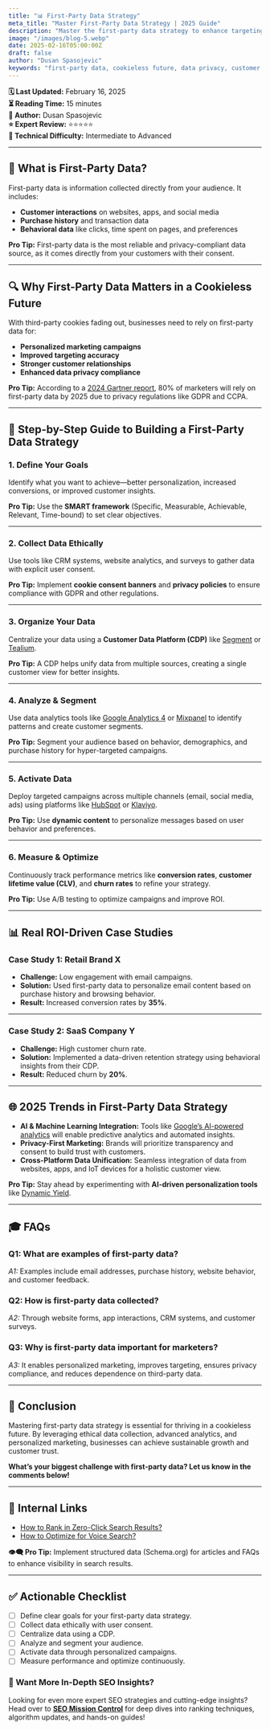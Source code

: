 ```yaml
---
title: "📊 First-Party Data Strategy"
meta_title: "Master First-Party Data Strategy | 2025 Guide"
description: "Master the first-party data strategy to enhance targeting, personalization, and campaign effectiveness. Learn step-by-step implementation, real ROI-driven case studies, and 2025 trends."
image: "/images/blog-5.webp"
date: 2025-02-16T05:00:00Z
draft: false
author: "Dusan Spasojevic"
keywords: "first-party data, cookieless future, data privacy, customer data platform, personalized marketing, 2025 trends"
---
```


**🗓️ Last Updated:** February 16, 2025  
**⏳ Reading Time:** 15 minutes  
**👤 Author:** Dusan Spasojevic  
**⭐ Expert Review:** ⭐⭐⭐⭐⭐  
**🌟 Technical Difficulty:** Intermediate to Advanced

---

## 🚀 What is First-Party Data?

First-party data is information collected directly from your audience. It includes:

- **Customer interactions** on websites, apps, and social media
- **Purchase history** and transaction data
- **Behavioral data** like clicks, time spent on pages, and preferences

**Pro Tip:** First-party data is the most reliable and privacy-compliant data source, as it comes directly from your customers with their consent.

---

## 🔍 Why First-Party Data Matters in a Cookieless Future

With third-party cookies fading out, businesses need to rely on first-party data for:

- **Personalized marketing campaigns**
- **Improved targeting accuracy**
- **Stronger customer relationships**
- **Enhanced data privacy compliance**

**Pro Tip:** According to a [2024 Gartner report](https://www.gartner.com), 80% of marketers will rely on first-party data by 2025 due to privacy regulations like GDPR and CCPA.

---

## 🌟 Step-by-Step Guide to Building a First-Party Data Strategy

### 1. **Define Your Goals**

Identify what you want to achieve—better personalization, increased conversions, or improved customer insights.

**Pro Tip:** Use the **SMART framework** (Specific, Measurable, Achievable, Relevant, Time-bound) to set clear objectives.

---

### 2. **Collect Data Ethically**

Use tools like CRM systems, website analytics, and surveys to gather data with explicit user consent.

**Pro Tip:** Implement **cookie consent banners** and **privacy policies** to ensure compliance with GDPR and other regulations.

---

### 3. **Organize Your Data**

Centralize your data using a **Customer Data Platform (CDP)** like [Segment](https://segment.com) or [Tealium](https://tealium.com).

**Pro Tip:** A CDP helps unify data from multiple sources, creating a single customer view for better insights.

---

### 4. **Analyze & Segment**

Use data analytics tools like [Google Analytics 4](https://analytics.google.com) or [Mixpanel](https://mixpanel.com) to identify patterns and create customer segments.

**Pro Tip:** Segment your audience based on behavior, demographics, and purchase history for hyper-targeted campaigns.

---

### 5. **Activate Data**

Deploy targeted campaigns across multiple channels (email, social media, ads) using platforms like [HubSpot](https://hubspot.com) or [Klaviyo](https://klaviyo.com).

**Pro Tip:** Use **dynamic content** to personalize messages based on user behavior and preferences.

---

### 6. **Measure & Optimize**

Continuously track performance metrics like **conversion rates**, **customer lifetime value (CLV)**, and **churn rates** to refine your strategy.

**Pro Tip:** Use A/B testing to optimize campaigns and improve ROI.

---

## 📊 Real ROI-Driven Case Studies

### **Case Study 1: Retail Brand X**

- **Challenge:** Low engagement with email campaigns.
- **Solution:** Used first-party data to personalize email content based on purchase history and browsing behavior.
- **Result:** Increased conversion rates by **35%**.

---

### **Case Study 2: SaaS Company Y**

- **Challenge:** High customer churn rate.
- **Solution:** Implemented a data-driven retention strategy using behavioral insights from their CDP.
- **Result:** Reduced churn by **20%**.

---

## 🌐 2025 Trends in First-Party Data Strategy

- **AI & Machine Learning Integration:** Tools like [Google’s AI-powered analytics](https://cloud.google.com/ai-platform) will enable predictive analytics and automated insights.
- **Privacy-First Marketing:** Brands will prioritize transparency and consent to build trust with customers.
- **Cross-Platform Data Unification:** Seamless integration of data from websites, apps, and IoT devices for a holistic customer view.

**Pro Tip:** Stay ahead by experimenting with **AI-driven personalization tools** like [Dynamic Yield](https://www.dynamicyield.com).

---

## 🎓 FAQs

### **Q1: What are examples of first-party data?**

_A1:_ Examples include email addresses, purchase history, website behavior, and customer feedback.

### **Q2: How is first-party data collected?**

_A2:_ Through website forms, app interactions, CRM systems, and customer surveys.

### **Q3: Why is first-party data important for marketers?**

_A3:_ It enables personalized marketing, improves targeting, ensures privacy compliance, and reduces dependence on third-party data.

---

## 📅 Conclusion

Mastering first-party data strategy is essential for thriving in a cookieless future. By leveraging ethical data collection, advanced analytics, and personalized marketing, businesses can achieve sustainable growth and customer trust.

**What’s your biggest challenge with first-party data? Let us know in the comments below!**

---

## 🔗 Internal Links

- [How to Rank in Zero-Click Search Results?](./zero-click-search-results.md)
- [How to Optimize for Voice Search?](./voice-search-optimization.md)

**👁‍🗨️ Pro Tip:** Implement structured data (Schema.org) for articles and FAQs to enhance visibility in search results.

---

## ✅ Actionable Checklist

- [ ] Define clear goals for your first-party data strategy.
- [ ] Collect data ethically with user consent.
- [ ] Centralize data using a CDP.
- [ ] Analyze and segment your audience.
- [ ] Activate data through personalized campaigns.
- [ ] Measure performance and optimize continuously.

### 🚀 Want More In-Depth SEO Insights?

Looking for even more expert SEO strategies and cutting-edge insights? Head over to **[SEO Mission Control](https://seomissioncontrol.com/)** for deep dives into ranking techniques, algorithm updates, and hands-on guides!
